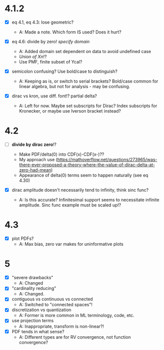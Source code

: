 # 4.1.2
- [x] eq 4.1, eq 4.3: lose geometric?
  - A: Made a note. Which form IS used? Does it hurt?
- [x] eq 4.6: divide by zero! *specify domain*
  - A: Added domain set dependent on data to avoid undefined case
  - *Union of Xn*!?
  - Use PMF, finite subset of Ycal?

- [x] semicolon confusing? Use bold/case to distinguish?
  - A: Keeping as is, or switch to serial brackets? Bold/case common for linear algebra, but not for analysis - may be confusing.
- [x] dirac vs kron, use diff. font!? partial delta?
  - A: Left for now. Maybe set subscripts for Dirac? Index subscripts for Kronecker, or maybe use Iverson bracket instead?

# 4.2
- [ ] **divide by dirac zero**!?
  - Make PDF/delta(0) into CDF(x)-CDF(x-)??
  - My approach use (https://mathoverflow.net/questions/273965/was-there-ever-proposed-a-theory-where-the-value-of-dirac-delta-at-zero-had-mean)
  - Appearance of delta(0) terms seem to happen naturally (see eq 4.30)

- [x] dirac amplitude doesn't necessarily tend to infinity, think sinc func?
  - A: Is this accurate? Infinitesimal support seems to necessitate infinite amplitude. Sinc func example must be scaled up!?


# 4.3
- [x] plot PDFs?
  - A: Max bias, zero var makes for uninformative plots

# 5
- [x] "severe drawbacks"
  - A: Changed
- [x] "cardinality reducing"
  - A: Changed.
- [x] contiguous vs continuous vs connected
  - A: Switched to "connected spaces"!
- [x] discretization vs quantization
  - A: Former is more common in ML terminology, code, etc.
- [x] use projection terms
  - A: Inappropriate, transform is non-linear?!
- [x] PDF tends in what sense?
  - A: Different types are for RV convergence, not function convergence?
